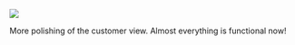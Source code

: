 ![](https://db-feed.s3.amazonaws.com/legacy/Screen_Shot_2017-07-21_at_4_37_53_PM-1500669501478.png)

More polishing of the customer view. Almost everything is functional now!
